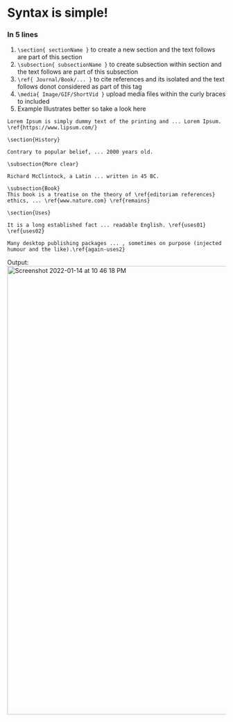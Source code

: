 # Syntax is simple!
### In 5 lines

1. `\section{ sectionName }` to create a new section and the text follows are part of this section
2. `\subsection{ subsectionName }` to create subsection within section and the text follows are part of this subsection
3. `\ref{ Journal/Book/... }` to cite references and its isolated and the text follows donot considered as part of this tag
4. `\media{ Image/GIF/ShortVid }` upload media files within the curly braces to included
5. Example Illustrates better so take a look here

```
Lorem Ipsum is simply dummy text of the printing and ... Lorem Ipsum. \ref{https://www.lipsum.com/}

\section{History}

Contrary to popular belief, ... 2000 years old. 

\subsection{More clear}

Richard McClintock, a Latin ... written in 45 BC. 

\subsection{Book}
This book is a treatise on the theory of \ref{editoriam references} ethics, ... \ref{www.nature.com} \ref{remains}

\section{Uses}

It is a long established fact ... readable English. \ref{uses01} \ref{uses02}

Many desktop publishing packages ... , sometimes on purpose (injected humour and the like).\ref{again-uses2}
```

Output:
<img width="1031" alt="Screenshot 2022-01-14 at 10 46 18 PM" src="https://user-images.githubusercontent.com/57654450/149557861-51737d19-279f-459f-8f83-5059b88b8f16.png">
